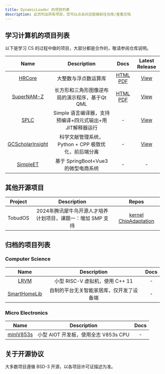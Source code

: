 ```yaml
---
title: DynamicLoader 的项目列表
description: 此页列出所有项目，您可以点击对应链接前往仓库/查看文档
---
```



## 学习计算机的项目列表

以下是学习 CS 的过程中做的项目，大部分都是合作的，敬请参阅仓库说明。

| Name | Description | Docs | Latest Release |
| :-: | :-: | :-: | :-: |
|[HRCore](https://github.com/DynamicLoader/learnCS/tree/HRCore/)|大整数与浮点数运算库| [HTML](https://docs.dyldr.top/HRCore/) [PDF](https://github.com/DynamicLoader/learnCS/files/11936470/HRCore_manual_public.pdf)| [View](https://github.com/DynamicLoader/learnCS/releases/tag/HRCore_Release) |
|[SuperNAM-Z](https://github.com/DynamicLoader/learnCS/tree/SuperNAM-Z)|长方形和三角形图像逆布局的演示程序，基于Qt QML| [HTML](https://docs.dyldr.top/SuperNAM-Z/) [PDF](https://github.com/DynamicLoader/learnCS/releases/download/SuperNAM_Z_Release/SuperNAM-Z_refman.pdf) | [View](https://github.com/DynamicLoader/learnCS/releases/tag/SuperNAM_Z_Release) |
|[SPLC](https://github.com/DynamicLoader/learnCS/tree/SPLC)|Simple 语言编译器，支持预编译+四元式输出+用JIT解释器运行|-|[View](https://github.com/DynamicLoader/learnCS/releases/tag/SPLC_RELEASE)|
|[GCScholarInsight](https://github.com/DynamicLoader/learnCS/tree/GCScholarInsight)| 科学文献管理系统，Python + CPP 极致优化，前后端分离 | - | [View](https://github.com/DynamicLoader/learnCS/releases/tag/preview) | 
|[SimpleET](https://github.com/DynamicLoader/SimpleET)|基于 SpringBoot+Vue3 的微型电商系统| - | - |

## 其他开源项目

| Project | Description | Repos |
| :-: | :-: | :-: |
| TobudOS |2024年腾讯犀牛鸟开源人才培养计划项目，课题一：增加 SMP 支持|[kernel](https://atomgit.com/dynamicloader/kernel/tree/smp) [ChipAdaptation](https://atomgit.com/dynamicloader/ChipAdaptation/tree/picosmp)|


## 归档的项目列表

### Computer Science

| Name | Description | Docs |
| :-: | :-: | :-: |
|[LRVM](https://github.com/DynamicLoader/Archived/tree/main/LRVM-Created-20230313)| 小型 RISC-V 虚拟机，使用 C++ 11 | - |
|[SmartHomeLib](https://github.com/DynamicLoader/Archived/tree/main/SmartHomeLib-Created-20240815)|自制的平台无关智能家居库，仅开发了设备端| - |


### Micro Electronics

| Name | Description | Docs |
| :-: | :-: | :-: |
|[miniV853s](https://github.com/DynamicLoader/Archived/tree/main/miniV853s-Created-20230313)| 小型 AIOT 开发板，使用全志 V853s CPU | - |

## 关于开源协议
大多数项目遵循 BSD-3 开源，以各项目许可证描述为准。

